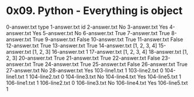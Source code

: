 # 0x09. Python - Everything is object
0-answer.txt
type
1-answer.txt
id
2-answer.txt
No
3-answer.txt
Yes
4-answer.txt
Yes
5-answer.txt
No
6-answer.txt
True
7-answer.txt
True
8-answer.txt
True
9-answer.txt
False
10-answer.txt
True
11-answer.txt
False
12-answer.txt
True
13-answer.txt
True
14-answer.txt
[1, 2, 3, 4]
15-answer.txt
[1, 2, 3]
16-answer.txt
1
17-answer.txt
[1, 2, 3, 4]
18-answer.txt
[1, 2, 3]
20-answer.txt
True
21-answer.txt
True
22-answer.txt
False
23-answer.txt
True
24-answer.txt
True
25-answer.txt
False
26-answer.txt
True
27-answer.txt
No
28-answer.txt
Yes
103-line1.txt
1
103-line2.txt
0
104-line1.txt
1
104-line2.txt
0
104-line3.txt
No
104-line4.txt
Yes
104-line5.txt
1
106-line1.txt
1
106-line2.txt
0
106-line3.txt
No
106-line4.txt
Yes
106-line5.txt
1